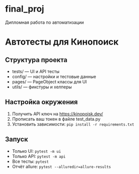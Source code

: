 # final_proj
Дипломная работа по автоматизации

# Автотесты для Кинопоиск

## Структура проекта
- tests/ — UI и API тесты
- config/ — настройки и тестовые данные
- pages/ — PageObject классы для UI
- utils/ — фикстуры и хелперы

## Настройка окружения

1. Получить API ключ на https://kinopoisk.dev/
2. Прописать ваш токен в файле test_data.py
3. Установить зависимости: `pip install -r requirements.txt`

## Запуск
- Только UI: `pytest -m ui`
- Только API: `pytest -m api`
- Все тесты: `pytest`
- Отчёт allure: `pytest --alluredir=allure-results`